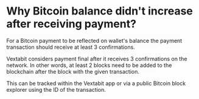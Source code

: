 # Why Bitcoin balance didn't increase after receiving payment?

For a Bitcoin payment to be reflected on wallet's balance the payment transaction should receive at least 3 confirmations.

Vextabit considers payment final after it receives 3 confirmations on the network. In other words, at least 2 blocks need to be added to the blockchain after the block with the given transaction. 

This can be tracked within the Vextabit app or via a public Bitcoin block explorer using the ID of the transaction.
